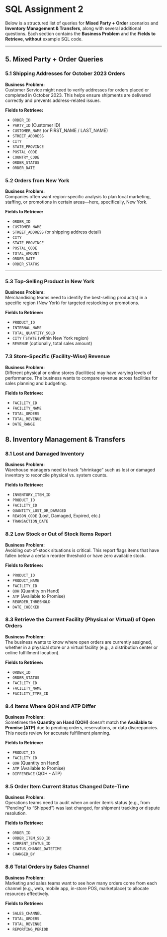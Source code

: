 # SQL Assignment 2

Below is a structured list of queries for **Mixed Party + Order** scenarios and **Inventory Management & Transfers**, along with several additional questions. Each section contains the **Business Problem** and the **Fields to Retrieve**, **without** example SQL code.

---

## 5. Mixed Party + Order Queries

### 5.1 Shipping Addresses for October 2023 Orders

**Business Problem:**  
Customer Service might need to verify addresses for orders placed or completed in October 2023. This helps ensure shipments are delivered correctly and prevents address-related issues.

**Fields to Retrieve:**  
- `ORDER_ID` 
- `PARTY_ID` (Customer ID)  
- `CUSTOMER_NAME` (or FIRST_NAME / LAST_NAME)  
- `STREET_ADDRESS`  
- `CITY` 
- `STATE_PROVINCE`
- `POSTAL_CODE`  
- `COUNTRY_CODE`  
- `ORDER_STATUS`  
- `ORDER_DATE`


### 5.2 Orders from New York

**Business Problem:**  
Companies often want region-specific analysis to plan local marketing, staffing, or promotions in certain areas—here, specifically, New York.

**Fields to Retrieve:**  
- `ORDER_ID` 
- `CUSTOMER_NAME` 
- `STREET_ADDRESS` (or shipping address detail)  
- `CITY`  
- `STATE_PROVINCE`
- `POSTAL_CODE` 
- `TOTAL_AMOUNT`
- `ORDER_DATE`  
- `ORDER_STATUS`

---

### 5.3 Top-Selling Product in New York

**Business Problem:**  
Merchandising teams need to identify the best-selling product(s) in a specific region (New York) for targeted restocking or promotions.

**Fields to Retrieve:**  
- `PRODUCT_ID`  
- `INTERNAL_NAME`
- `TOTAL_QUANTITY_SOLD`  
- `CITY` / `STATE` (within New York region) 
- `REVENUE` (optionally, total sales amount)

### 7.3 Store-Specific (Facility-Wise) Revenue

**Business Problem:**  
Different physical or online stores (facilities) may have varying levels of performance. The business wants to compare revenue across facilities for sales planning and budgeting.

**Fields to Retrieve:**  
- `FACILITY_ID`
- `FACILITY_NAME`  
- `TOTAL_ORDERS` 
- `TOTAL_REVENUE`  
- `DATE_RANGE` 

## 8. Inventory Management & Transfers

### 8.1 Lost and Damaged Inventory

**Business Problem:**  
Warehouse managers need to track “shrinkage” such as lost or damaged inventory to reconcile physical vs. system counts.

**Fields to Retrieve:**  
- `INVENTORY_ITEM_ID` 
- `PRODUCT_ID` 
- `FACILITY_ID` 
- `QUANTITY_LOST_OR_DAMAGED` 
- `REASON_CODE` (Lost, Damaged, Expired, etc.)  
- `TRANSACTION_DATE`

### 8.2 Low Stock or Out of Stock Items Report

**Business Problem:**  
Avoiding out-of-stock situations is critical. This report flags items that have fallen below a certain reorder threshold or have zero available stock.

**Fields to Retrieve:**  
- `PRODUCT_ID`
- `PRODUCT_NAME` 
- `FACILITY_ID`  
- `QOH` (Quantity on Hand)  
- `ATP` (Available to Promise)  
- `REORDER_THRESHOLD` 
- `DATE_CHECKED`

### 8.3 Retrieve the Current Facility (Physical or Virtual) of Open Orders

**Business Problem:**  
The business wants to know where open orders are currently assigned, whether in a physical store or a virtual facility (e.g., a distribution center or online fulfillment location).

**Fields to Retrieve:**  
- `ORDER_ID`  
- `ORDER_STATUS`
- `FACILITY_ID`  
- `FACILITY_NAME`  
- `FACILITY_TYPE_ID`

### 8.4 Items Where QOH and ATP Differ

**Business Problem:**  
Sometimes the **Quantity on Hand (QOH)** doesn’t match the **Available to Promise (ATP)** due to pending orders, reservations, or data discrepancies. This needs review for accurate fulfillment planning.

**Fields to Retrieve:**  
- `PRODUCT_ID`
- `FACILITY_ID`
- `QOH` (Quantity on Hand)  
- `ATP` (Available to Promise)  
- `DIFFERENCE` (QOH - ATP)

### 8.5 Order Item Current Status Changed Date-Time

**Business Problem:**  
Operations teams need to audit when an order item’s status (e.g., from “Pending” to “Shipped”) was last changed, for shipment tracking or dispute resolution.

**Fields to Retrieve:**  
- `ORDER_ID` 
- `ORDER_ITEM_SEQ_ID` 
- `CURRENT_STATUS_ID` 
- `STATUS_CHANGE_DATETIME`
- `CHANGED_BY`


### 8.6 Total Orders by Sales Channel

**Business Problem:**  
Marketing and sales teams want to see how many orders come from each channel (e.g., web, mobile app, in-store POS, marketplace) to allocate resources effectively.

**Fields to Retrieve:**  
- `SALES_CHANNEL`
- `TOTAL_ORDERS`
- `TOTAL_REVENUE`
- `REPORTING_PERIOD` 
